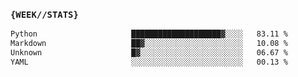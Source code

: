 ### `{WEEK//STATS}` 
<!--START_SECTION:waka-->

```txt
Python                     ████████████████████▓░░░░   83.11 %
Markdown                   ██▓░░░░░░░░░░░░░░░░░░░░░░   10.08 %
Unknown                    █▓░░░░░░░░░░░░░░░░░░░░░░░   06.67 %
YAML                       ░░░░░░░░░░░░░░░░░░░░░░░░░   00.13 %
```

<!--END_SECTION:waka-->
